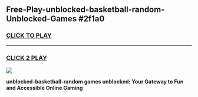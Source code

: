 
## Free-Play-unblocked-basketball-random-Unblocked-Games #2f1a0
<h3>
<a href="https://news.freeplayer.one?title=unblocked-basketball-random&ref=8M">CLICK TO PLAY</a></h3>
<hr>

<h3>
<a href="https://news.freeplayer.one?title=unblocked-basketball-random&ref=8M">CLICK 2 PLAY</a>
  
</h3>

<a href="https://news.freeplayer.one?title=unblocked-basketball-random&ref=8M"><img src="https://clearcache.store/games.png"></a>


**unblocked-basketball-random games unblocked: Your Gateway to Fun and Accessible Online Gaming**
